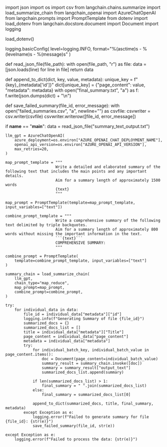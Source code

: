 import json
import os
import csv
from langchain.chains.summarize import load_summarize_chain
from langchain_openai import AzureChatOpenAI
from langchain.prompts import PromptTemplate
from dotenv import load_dotenv
from langchain.docstore.document import Document
import logging

load_dotenv()

logging.basicConfig(
    level=logging.INFO, format="%(asctime)s - %(levelname)s - %(message)s"
)

def read_json_file(file_path):
    with open(file_path, "r") as file:
        data = [json.loads(line) for line in file]
    return data

def append_to_dict(dict, key, value, metadata):
    unique_key = f"{key}_{metadata['id']}"
    dict[unique_key] = {"page_content": value, "metadata": metadata}
    with open("final_summary.txt", "a") as f:
        f.write(json.dumps(dict) + "\n")

def save_failed_summary(file_id, error_message):
    with open("failed_summaries.csv", "a", newline="") as csvfile:
        csvwriter = csv.writer(csvfile)
        csvwriter.writerow([file_id, error_message])

if __name__ == "__main__":
    data = read_json_file("summary_text_output.txt")

    llm_gpt = AzureChatOpenAI(
        azure_deployment=os.environ["AZURE_OPENAI_CHAT_DEPLOYMENT_NAME"],
        openai_api_version=os.environ["AZURE_OPENAI_API_VERSION"],
        max_retries=20,
    )

    map_prompt_template = """
                          Write a detailed and elaborated summary of the following text that includes the main points and any important details.
                          Aim for a summary length of approximately 1500 words
                          {text}
                          """

    map_prompt = PromptTemplate(template=map_prompt_template, input_variables=["text"])

    combine_prompt_template = """
                          Write a comprehensive summary of the following text delimited by triple backquotes.
                          Aim for a summary length of approximately 800 words without missing the important information in the text.
                          ```{text}```
                          COMPREHENSIVE SUMMARY:
                          """

    combine_prompt = PromptTemplate(
        template=combine_prompt_template, input_variables=["text"]
    )

    summary_chain = load_summarize_chain(
        llm_gpt,
        chain_type="map_reduce",
        map_prompt=map_prompt,
        combine_prompt=combine_prompt,
    )

    try:
        for individual_data in data:
            file_id = individual_data["metadata"]["id"]
            logging.info(f"Generating Summary of file {file_id}")
            summarized_docs = {}
            summarized_docs_list = []
            title = individual_data["metadata"]["Title"]
            page_content = individual_data["page_content"]
            metadata = individual_data["metadata"]
            try:
                for individual_batch_key, individual_batch_value in page_content.items():
                    doc = Document(page_content=individual_batch_value)
                    summary_result = summary_chain.invoke([doc])
                    summary = summary_result["output_text"]
                    summarized_docs_list.append(summary)

                if len(summarized_docs_list) > 1:
                    final_summary = " ".join(summarized_docs_list)
                else:
                    final_summary = summarized_docs_list[0]

                append_to_dict(summarized_docs, title, final_summary, metadata)
            except Exception as e:
                logging.error(f"Failed to generate summary for file {file_id}: {str(e)}")
                save_failed_summary(file_id, str(e))

    except Exception as e:
        logging.error(f"Failed to process the data: {str(e)}")
